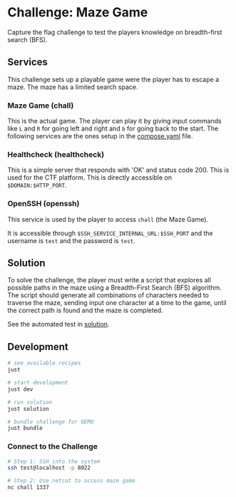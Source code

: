 # Challenge: Maze Game

Capture the flag challenge to test the players knowledge on breadth-first search (BFS).

## Services

This challenge sets up a playable game were the player has to escape a maze. The maze has a limited search space.

### Maze Game (chall)

This is the actual game. The player can play it by giving input commands like `L` and `R` for going left and right and `b` for going back to the start. The following services are the ones setup in the [compose.yaml](./src/compose.yaml) file.

### Healthcheck (healthcheck)

This is a simple server that responds with 'OK' and status code 200. This is used for the CTF platform. This is directly accessible on `$DOMAIN:$HTTP_PORT`.

### OpenSSH (openssh)

This service is used by the player to access `chall` (the Maze Game).

It is accessible through `$SSH_SERVICE_INTERNAL_URL:$SSH_PORT` and the username is `test` and the password is `test`.

## Solution

To solve the challenge, the player must write a script that explores all possible paths in the maze using a Breadth-First Search (BFS) algorithm. The script should generate all combinations of characters needed to traverse the maze, sending input one character at a time to the game, until the correct path is found and the maze is completed.

See the automated test in [solution](./solution).

## Development

```bash
# see available recipes
just

# start development
just dev

# run solution
just solution

# bundle challenge for QEMU
just bundle
```

### Connect to the Challenge

```bash
# Step 1: SSH into the system
ssh test@localhost -p 8022

# Step 2: Use netcat to access maze game
nc chall 1337
```
